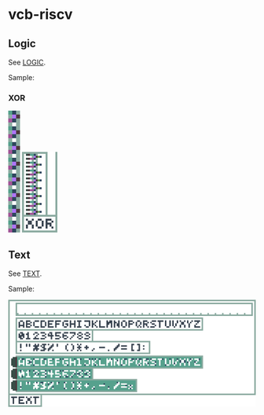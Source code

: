 # vcb-riscv

## Logic

See [LOGIC](./LOGIC.md).

Sample:

### XOR

<img alt="xor_min_2i_8b" src="../library/vcb_blueprints/images/xor_min_2i_8b_8x.png" />
<img alt="xor_2i_8b" src="../library/vcb_blueprints/images/xor_2i_8b_4x.png" />

## Text

See [TEXT](./TEXT.md).

Sample:

<img alt="text_mono_4x5" src="../library/vcb_blueprints/images/text_4x.png" />
